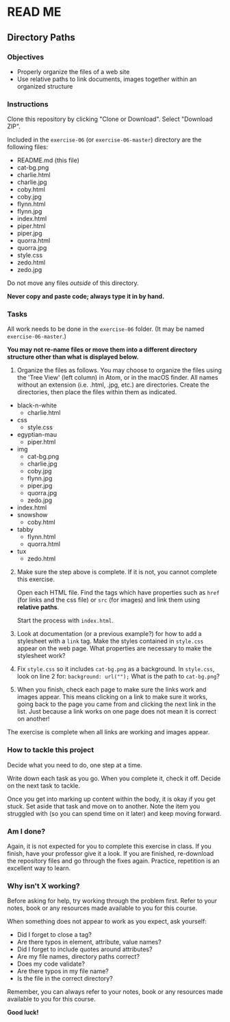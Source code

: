 # READ ME

## Directory Paths


### Objectives

- Properly organize the files of a web site
- Use relative paths to link documents, images together within an organized structure


### Instructions

Clone this repository by clicking "Clone or Download". Select "Download ZIP".

Included in the `exercise-06` (or `exercise-06-master`) directory are the following files:

- README.md (this file)
- cat-bg.png
- charlie.html
- charlie.jpg
- coby.html
- coby.jpg
- flynn.html
- flynn.jpg
- index.html
- piper.html
- piper.jpg
- quorra.html
- quorra.jpg
- style.css
- zedo.html
- zedo.jpg

Do not move any files *outside* of this directory.

**Never copy and paste code; always type it in by hand.**


### Tasks

All work needs to be done in the `exercise-06` folder. (It may be named `exercise-06-master`.)

**You may not re-name files or move them into a different directory structure other than what is displayed below.**

1. Organize the files as follows. You may choose to organize the files using the 'Tree View' (left column) in Atom, or in the macOS finder. All names without an extension (i.e. .html, .jpg, etc.) are directories. Create the directories, then place the files within them as indicated.

- black-n-white
  - charlie.html
- css
  - style.css  
- egyptian-mau
  - piper.html
- img
  - cat-bg.png
  - charlie.jpg
  - coby.jpg
  - flynn.jpg
  - piper.jpg
  - quorra.jpg
  - zedo.jpg
- index.html
- snowshow
  - coby.html
- tabby
  - flynn.html
  - quorra.html
- tux
  - zedo.html


2. Make sure the step above is complete. If it is not, you cannot complete this exercise.

   Open each HTML file. Find the tags which have properties such as `href` (for links and the css file) or `src` (for images) and link them using **relative paths**.

   Start the process with `index.html`.

2. Look at documentation (or a previous example?) for how to add a stylesheet with a `link` tag. Make the styles contained in `style.css` appear on the web page. What properties are necessary to make the stylesheet work?

3. Fix `style.css` so it includes `cat-bg.png` as a background. In `style.css`, look on line 2 for: `background: url("");` What is the path to `cat-bg.png`?

4. When you finish, check each page to make sure the links work and images appear. This means clicking on a link to make sure it works, going back to the page you came from and clicking the next link in the list. Just because a link works on one page does not mean it is correct on another!

The exercise is complete when all links are working and images appear.


### How to tackle this project

Decide what you need to do, one step at a time.

Write down each task as you go. When you complete it, check it off. Decide on the next task to tackle.

Once you get into marking up content within the body, it is okay if you get stuck. Set aside that task and move on to another. Note the item you struggled with (so you can spend time on it later) and keep moving forward.


### Am I done?

Again, it is not expected for you to complete this exercise in class. If you finish, have your professor give it a look. If you are finished, re-download the repository files and go through the fixes again. Practice, repetition is an excellent way to learn.


### Why isn't X working?

Before asking for help, try working through the problem first. Refer to your notes, book or any resources made available to you for this course.

When something does not appear to work as you expect, ask yourself:

- Did I forget to close a tag?
- Are there typos in element, attribute, value names?
- Did I forget to include quotes around attributes?
- Are my file names, directory paths correct?
- Does my code validate?
- Are there typos in my file name?
- Is the file in the correct directory?

Remember, you can always refer to your notes, book or any resources made available to you for this course.

**Good luck!**
